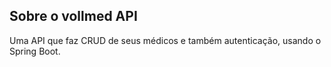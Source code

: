 ## Sobre o vollmed API

Uma API que faz CRUD de seus médicos e também autenticação, usando o Spring Boot.
